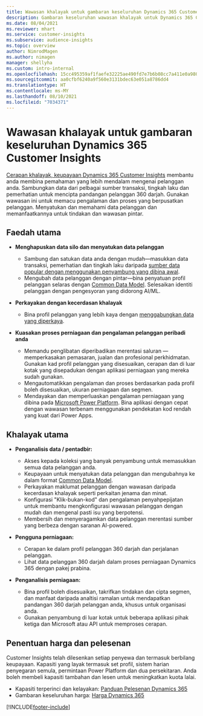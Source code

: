 ```yaml
---
title: Wawasan khalayak untuk gambaran keseluruhan Dynamics 365 Customer Insights
description: Gambaran keseluruhan wawasan khalayak untuk Dynamics 365 Customer Insights.
ms.date: 08/04/2021
ms.reviewer: mhart
ms.service: customer-insights
ms.subservice: audience-insights
ms.topic: overview
author: NimrodMagen
ms.author: nimagen
manager: shellyha
ms.custom: intro-internal
ms.openlocfilehash: 15cc495359af1faefe32225ae490fd7e7b6b08cc7a411e0a9804da6ec704099c
ms.sourcegitcommit: aa0cfbf6240a9f560e3131bdec63e051a8786dd4
ms.translationtype: HT
ms.contentlocale: ms-MY
ms.lasthandoff: 08/10/2021
ms.locfileid: "7034371"
---
```

# <a name="audience-insights-for-dynamics-365-customer-insights-overview"></a>Wawasan khalayak untuk gambaran keseluruhan Dynamics 365 Customer Insights

[Cerapan khalayak, keupayaan Dynamics 365 Customer Insights](https://dynamics.microsoft.com/ai/customer-insights/audience-insights-capability/) membantu anda membina pemahaman yang lebih mendalam mengenai pelanggan anda. Sambungkan data dari pelbagai sumber transaksi, tingkah laku dan pemerhatian untuk mencipta pandangan pelanggan 360 darjah. Gunakan wawasan ini untuk memacu pengalaman dan proses yang berpusatkan pelanggan. Menyatukan dan memahami data pelanggan dan memanfaatkannya untuk tindakan dan wawasan pintar.

## <a name="main-benefits"></a>Faedah utama 

- **Menghapuskan data silo dan menyatukan data pelanggan**

  - Sambung dan satukan data anda dengan mudah—masukkan data transaksi, pemerhatian dan tingkah laku daripada [sumber data popular dengan menggunakan penyambung yang dibina awal](data-sources.md).
  - Mengubah data pelanggan dengan pintar—bina penyatuan profil pelanggan selaras dengan [Common Data Model](/common-data-model/). Selesaikan identiti pelanggan dengan pengesyoran yang didorong AI/ML.

- **Perkayakan dengan kecerdasan khalayak**

  - Bina profil pelanggan yang lebih kaya dengan [menggabungkan data yang diperkaya](enrichment-hub.md).  

- **Kuasakan proses perniagaan dan pengalaman pelanggan peribadi anda**

  - Memandu penglibatan diperibadikan merentasi saluran — memperkasakan pemasaran, jualan dan profesional perkhidmatan. Gunakan kad profil pelanggan yang disesuaikan, cerapan dan di luar kotak yang disepadukan dengan aplikasi perniagaan yang mereka sudah gunakan.
  - Mengautomatikkan pengalaman dan proses berdasarkan pada profil boleh disesuaikan, ukuran perniagaan dan segmen.
  - Mendayakan dan memperluaskan pengalaman perniagaan yang dibina pada [Microsoft Power Platform](https://powerplatform.microsoft.com/). Bina aplikasi dengan cepat dengan wawasan terbenam menggunakan pendekatan kod rendah yang kuat dari Power Apps.  

## <a name="key-audiences"></a>Khalayak utama

- **Penganalisis data / pentadbir:**

  - Akses kepada koleksi yang banyak penyambung untuk memasukkan semua data pelanggan anda.
  - Keupayaan untuk menyatukan data pelanggan dan mengubahnya ke dalam format [Common Data Model](/common-data-model/).
  - Perkayakan maklumat pelanggan dengan wawasan daripada kecerdasan khalayak seperti perkaitan jenama dan minat.
  - Konfigurasi "Klik-bukan-kod" dan pengalaman penyahpepijatan untuk membantu mengkonfigurasi wawasan pelanggan dengan mudah dan mengenal pasti isu yang berpotensi.
  - Membersih dan menyeragamkan data pelanggan merentasi sumber yang berbeza dengan saranan AI-powered.  

- **Pengguna perniagaan:**

  - Cerapan ke dalam profil pelanggan 360 darjah dan perjalanan pelanggan.
  - Lihat data pelanggan 360 darjah dalam proses perniagaan Dynamics 365 dengan pakej prabina.

- **Penganalisis perniagaan:**

  - Bina profil boleh disesuaikan, takrifkan tindakan dan cipta segmen, dan manfaat daripada analtisi ramalan untuk mendapatkan pandangan 360 darjah pelanggan anda, khusus untuk organisasi anda.  
  - Gunakan penyambung di luar kotak untuk beberapa aplikasi pihak ketiga dan Microsoft atau API untuk memproses cerapan.

## <a name="pricing-and-licensing"></a>Penentuan harga dan pelesenan

Customer Insights telah dilesenkan setiap penyewa dan termasuk berbilang keupayaan. Kapasiti yang layak termasuk set profil, sistem harian penyegaran semula, permintaan Power Platform dan dua persekitaran. Anda boleh membeli kapasiti tambahan dan lesen untuk meningkatkan kuota lalai. 
- Kapasiti terperinci dan kelayakan: [Panduan Pelesenan Dynamics 365](https://go.microsoft.com/fwlink/?LinkId=866544)
- Gambaran keseluruhan harga: [Harga Dynamics 365](https://dynamics.microsoft.com/pricing/#CustomerDataPlatform)

[!INCLUDE[footer-include](../includes/footer-banner.md)]